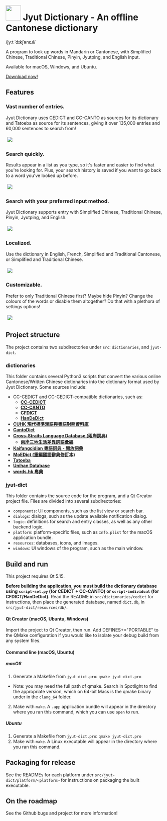 # <img src="/docs/icon/icon.png?raw=true" height="48"> Jyut Dictionary - An offline Cantonese dictionary

/jyːt ˈdɪkʃənɛɹi/

A program to look up words in Mandarin or Cantonese, with Simplified Chinese, Traditional Chinese, Pinyin, Jyutping, and English input.

Available for macOS, Windows, and Ubuntu.

[Download now!](https://github.com/aaronhktan/jyut-dict/releases)

## Features

### Vast number of entries.
Jyut Dictionary uses CEDICT and CC-CANTO as sources for its dictionary and Tatoeba as source for its sentences, giving it over 135,000 entries and 60,000 sentences to search from!

<img src="/docs/screenshots/mac/search.png?raw=true" style="margin: 5px">

### Search quickly.
Results appear in a list as you type, so it's faster and easier to find what you're looking for. Plus, your search history is saved if you want to go back to a word you've looked up before.

<img src="/docs/screenshots/mac/search_animated.gif?raw=true" style="margin: 5px">

### Search with your preferred input method.
Jyut Dictionary supports entry with Simplified Chinese, Traditional Chinese, Pinyin, Jyutping, and English.

<img src="/docs/screenshots/mac/search_options.gif?raw=true" style="margin: 5px">

### Localized.
Use the dictionary in English, French, Simplified and Traditional Cantonese, or Simplified and Traditional Chinese.

<img src="/docs/screenshots/mac/search_localization.gif?raw=true" style="margin: 5px">

### Customizable.
Prefer to only Traditional Chinese first? Maybe hide Pinyin? Change the colours of the words or disable them altogether? Do that with a plethora of settings options!

<img src="/docs/screenshots/mac/settings.png?raw=true" style="margin: 5px">

## Project structure

The project contains two subdirectories under `src`: `dictionaries`, and `jyut-dict`.

### dictionaries

This folder contains several Python3 scripts that convert the various online Cantonese/Written Chinese dictionaries into the dictionary format used by Jyut Dictionary. Some sources include:
- CC-CEDICT and CC-CEDICT-compatible dictionaries, such as:
  - **[CC-CEDICT](https://cc-cedict.org/editor/editor.php?handler=Download)**
  - **[CC-CANTO](https://cantonese.org/download.html)**
  - **[CFDICT](https://chine.in/mandarin/dictionnaire/)**
  - **[HanDeDict](https://handedict.zydeo.net/de)**
- **[CUHK 現代標準漢語與粵語對照資料庫](https://apps.itsc.cuhk.edu.hk/hanyu/Page/Cover.aspx)**
- **[CantoDict](https://www.cantonese.sheik.co.uk/)**
- **[Cross-Straits Language Database (兩岸詞典)](http://www.chinese-linguipedia.org/)**
  - **[兩岸三地生活差異詞語彙編](https://github.com/g0v/moedict-data-csld/blob/master/%E5%85%A9%E5%B2%B8%E4%B8%89%E5%9C%B0%E7%94%9F%E6%B4%BB%E5%B7%AE%E7%95%B0%E8%A9%9E%E8%AA%9E%E5%BD%99%E7%B7%A8-%E5%90%8C%E5%90%8D%E7%95%B0%E5%AF%A6.csv)**
- **[Kaifangcidian 粵語詞典 - 開放詞典](https://www.kaifangcidian.com/han/yue)**
- **[MoEDict (重編國語辭典修訂本)](http://dict.revised.moe.edu.tw/cbdic/)**
- **[Tatoeba](https://tatoeba.org/eng/downloads)**
- **[Unihan Database](https://www.unicode.org/reports/tr38/)**
- **[words.hk 粵典](https://words.hk/)**

### jyut-dict

This folder contains the source code for the program, and a Qt Creator project file. Files are divided into several subdirectories:
- `components`: UI components, such as the list view or search bar.
- `dialogs`: dialogs, such as the update available notification dialog.
- `logic`: definitions for search and entry classes, as well as any other backend logic.
- `platform`: platform-specific files, such as `Info.plist` for the macOS application bundle.
- `resources`: databases, icons, and images.
- `windows`: UI windows of the program, such as the main window.

## Build and run

This project requires Qt 5.15.

**Before building the application, you must build the dictionary database using `script-set.py` (for CEDICT + CC-CANTO) or `script-individual` (for CFDICT/HanDeDict).** Read the README in `src/dictionaries/cedict` for instructions, then place the generated database, named `dict.db`, in `src/jyut-dict/resources/db/`.

#### Qt Creator (macOS, Ubuntu, Windows)
Import the project to Qt Creator, then run. Add DEFINES+="PORTABLE" to the QMake configuration if you would like to isolate your debug build from any system files.

#### Command line (macOS, Ubuntu)

##### macOS
1. Generate a Makefile from `jyut-dict.pro`: `qmake jyut-dict.pro`
  - Note: you may need the full path of qmake. Search in Spotlight to find the appropriate version, which on 64-bit Macs is the qmake binary under in the `clang_64` folder.
2. Make with `make`. A `.app` application bundle will appear in the directory where you ran this command, which you can use `open` to run.

##### Ubuntu
1. Generate a Makefile from `jyut-dict.pro`: `qmake jyut-dict.pro`
2. Make with `make`. A Linux executable will appear in the directory where you ran this command.

## Packaging for release

See the READMEs for each platform under `src/jyut-dict/platform/<platform>` for instructions on packaging the built executable.

## On the roadmap
See the Github bugs and project for more information!
